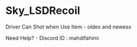 # Sky_LSDRecoil
Driver Can Shot when Use Item - oldex and newesx



Need Help? - Discord ID : mahdifahimi
